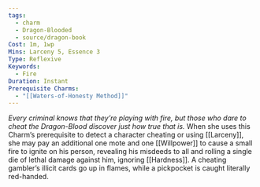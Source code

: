```yaml
---
tags:
  - charm
  - Dragon-Blooded
  - source/dragon-book
Cost: 1m, 1wp
Mins: Larceny 5, Essence 3
Type: Reflexive
Keywords:
  - Fire
Duration: Instant
Prerequisite Charms:
  - "[[Waters-of-Honesty Method]]"
---
```

*Every criminal knows that they’re playing with fire, but those who dare to cheat the Dragon-Blood discover just how true that is.*
When she uses this Charm’s prerequisite to detect a character cheating or using [[Larceny]], she may pay an additional one mote and one [[Willpower]] to cause a small fire to ignite on his person, revealing his misdeeds to all and rolling a single die of lethal damage against him, ignoring [[Hardness]]. A cheating gambler’s illicit cards go up in flames, while a pickpocket is caught literally red-handed.